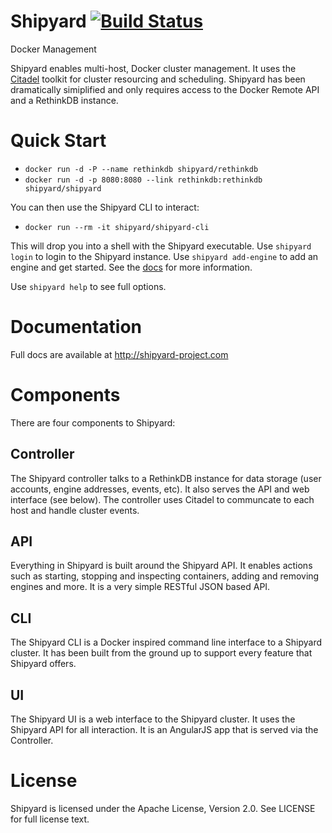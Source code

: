# Shipyard [![Build Status](https://ci.evanhazlett.com/buildStatus/icon?job=shipyard)](https://ci.evanhazlett.com/job/shipyard/)
Docker Management

Shipyard enables multi-host, Docker cluster management.  It uses the [Citadel](https://github.com/citadel/citadel) toolkit for cluster resourcing and scheduling.  Shipyard has been dramatically simiplified and only requires access to the Docker Remote API and a RethinkDB instance.

# Quick Start

* `docker run -d -P --name rethinkdb shipyard/rethinkdb`
* `docker run -d -p 8080:8080 --link rethinkdb:rethinkdb shipyard/shipyard`

You can then use the Shipyard CLI to interact:

* `docker run --rm -it shipyard/shipyard-cli`

This will drop you into a shell with the Shipyard executable.  Use `shipyard login` to login to the Shipyard instance.  Use `shipyard add-engine` to add an engine and get started.  See the [docs](http://shipyard-project.com/docs/quickstart/) for more information.

Use `shipyard help` to see full options.

# Documentation
Full docs are available at http://shipyard-project.com

# Components
There are four components to Shipyard:

## Controller
The Shipyard controller talks to a RethinkDB instance for data storage (user accounts, engine addresses, events, etc).  It also serves the API and web interface (see below).  The controller uses Citadel to communcate to each host and handle cluster events.

## API
Everything in Shipyard is built around the Shipyard API.  It enables actions such as starting, stopping and inspecting containers, adding and removing engines and more.  It is a very simple RESTful JSON based API.

## CLI
The Shipyard CLI is a Docker inspired command line interface to a Shipyard cluster.  It has been built from the ground up to support every feature that Shipyard offers.

## UI
The Shipyard UI is a web interface to the Shipyard cluster.  It uses the Shipyard API for all interaction.  It is an AngularJS app that is served via the Controller.

# License
Shipyard is licensed under the Apache License, Version 2.0. See LICENSE for full license text.
